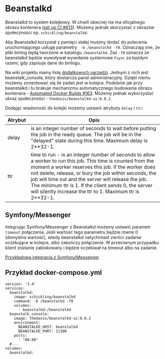# Beanstalkd

Beanstalkd to system kolejkowy. W chwili obecnej nie ma oficjalnego obrazu kontenera ([set up CI #613](https://github.com/beanstalkd/beanstalkd/pull/613)). Możemy jednak skorzystać z obrazów społeczności np. `schickling/beanstalkd`.

Aby Beanstalkd korzystał z pamięci stałej musimy dodać do polecenia uruchomiającego usługę parametry ` -b /beanstalkd -f0`. Oznaczają one, że pliki binlog będą tworzone w katalogu `/beanstalkd`. Zaś `-f0` oznacza że beanstalkd będzie wywoływał wywołanie systemowe `fsync` za każdym razem, gdy zapisuje dane do binlogu.


Na wiki projektu mamy listę [dodatkowych narzędzi](https://github.com/beanstalkd/beanstalkd/wiki/Tools). Jednym z nich jest beanstalk_console, który dostarcza panel administracyjny. Dzięki niemu możemy zorientować się ile zadań jest w kolejce. Podobnie jak przy beanstalkd i tu brakuje mechanizmu automatycznego budowania obrazu kontenera - [Automated Docker Builds #163](https://github.com/ptrofimov/beanstalk_console/issues/163). Możemy jednak wykorzystać obraz społeczności - `thedavis/beanstalkd-ui:0.0.2`.

Dodając wiadomość do kolejki możemy ustawić atrybuty `delay` i `ttr`.

| Atrybut | Opis |
| - | -|
| delay | is an integer number of seconds to wait before putting the job in the ready queue. The job will be in the "delayed" state during this time. Maximum delay is 2**32-1. |
| ttr |  time to run - is an integer number of seconds to allow a worker to run this job. This time is counted from the moment a worker reserves this job. If the worker does not delete, release, or bury the job within    <ttr> seconds, the job will time out and the server will release the job. The minimum ttr is 1. If the client sends 0, the server will silently increase the ttr to 1. Maximum ttr is 2**32-1.|

## Symfony/Messenger

Integrując Symfony/Messenger z Beanstalkd możemy ustawić parametr `timeout` połączenia. Jeśli wartość tego parametru będzie równe 0 (domyślna wartość), wtedy beanstalkd natychmiast zwróci zadanie oczekujące w kolejce, albo zakończy połączenie. W przeciwnym przypadku klient zostanie zablokowany i będzie oczekiwał na timeout albo na zadanie.

[Przykładowa integracja z Symfony/Messenger](https://github.com/morawskim/php-examples/tree/master/symfony/messenger-beanstalkd)

## Przykład docker-compose.yml

```
version: '3.4'
services:
  beanstalkd:
    image: schickling/beanstalkd
    command: -b /beanstalkd -f0
    volumes:
      - beanstalkd:/beanstalkd
  beanstalk_console:
    image: thedavis/beanstalkd-ui:0.0.2
    environment:
      BEANSTALKD_HOST: beanstalkd
      BEANSTALKD_PORT: 11300
    ports:
      - "80:80"
  #...
volumes:
  beanstalkd:
```
